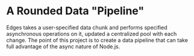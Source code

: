 # A Rounded Data "Pipeline"

Edges takes a user-specified data chunk and performs specified asynchronous operations on it, updated a centralized pool with each change.
The point of this project is to create a data pipeline that can take full advantage of the async nature of Node.js.